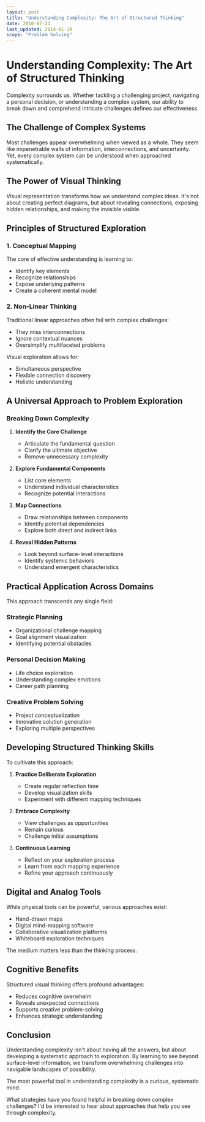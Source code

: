 ```yaml
---
layout: post
title: "Understanding Complexity: The Art of Structured Thinking"
date: 2010-07-23
last_updated: 2014-01-10
scope: "Problem Solving"
---
```


# Understanding Complexity: The Art of Structured Thinking

Complexity surrounds us. Whether tackling a challenging project, navigating a personal decision, or understanding a complex system, our ability to break down and comprehend intricate challenges defines our effectiveness.

## The Challenge of Complex Systems

Most challenges appear overwhelming when viewed as a whole. They seem like impenetrable walls of information, interconnections, and uncertainty. Yet, every complex system can be understood when approached systematically.

## The Power of Visual Thinking

Visual representation transforms how we understand complex ideas. It's not about creating perfect diagrams, but about revealing connections, exposing hidden relationships, and making the invisible visible.

## Principles of Structured Exploration

### 1. Conceptual Mapping

The core of effective understanding is learning to:
- Identify key elements
- Recognize relationships
- Expose underlying patterns
- Create a coherent mental model

### 2. Non-Linear Thinking

Traditional linear approaches often fail with complex challenges:
- They miss interconnections
- Ignore contextual nuances
- Oversimplify multifaceted problems

Visual exploration allows for:
- Simultaneous perspective
- Flexible connection discovery
- Holistic understanding

## A Universal Approach to Problem Exploration

### Breaking Down Complexity

1. **Identify the Core Challenge**
   - Articulate the fundamental question
   - Clarify the ultimate objective
   - Remove unnecessary complexity

2. **Explore Fundamental Components**
   - List core elements
   - Understand individual characteristics
   - Recognize potential interactions

3. **Map Connections**
   - Draw relationships between components
   - Identify potential dependencies
   - Explore both direct and indirect links

4. **Reveal Hidden Patterns**
   - Look beyond surface-level interactions
   - Identify systemic behaviors
   - Understand emergent characteristics

## Practical Application Across Domains

This approach transcends any single field:

### Strategic Planning
- Organizational challenge mapping
- Goal alignment visualization
- Identifying potential obstacles

### Personal Decision Making
- Life choice exploration
- Understanding complex emotions
- Career path planning

### Creative Problem Solving
- Project conceptualization
- Innovative solution generation
- Exploring multiple perspectives

## Developing Structured Thinking Skills

To cultivate this approach:

1. **Practice Deliberate Exploration**
   - Create regular reflection time
   - Develop visualization skills
   - Experiment with different mapping techniques

2. **Embrace Complexity**
   - View challenges as opportunities
   - Remain curious
   - Challenge initial assumptions

3. **Continuous Learning**
   - Reflect on your exploration process
   - Learn from each mapping experience
   - Refine your approach continuously

## Digital and Analog Tools

While physical tools can be powerful, various approaches exist:
- Hand-drawn maps
- Digital mind-mapping software
- Collaborative visualization platforms
- Whiteboard exploration techniques

The medium matters less than the thinking process.

## Cognitive Benefits

Structured visual thinking offers profound advantages:
- Reduces cognitive overwhelm
- Reveals unexpected connections
- Supports creative problem-solving
- Enhances strategic understanding

## Conclusion

Understanding complexity isn't about having all the answers, but about developing a systematic approach to exploration. By learning to see beyond surface-level information, we transform overwhelming challenges into navigable landscapes of possibility.

The most powerful tool in understanding complexity is a curious, systematic mind.

What strategies have you found helpful in breaking down complex challenges? I'd be interested to hear about approaches that help you see through complexity.